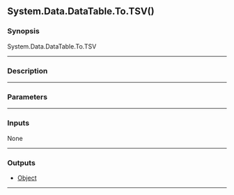 System.Data.DataTable.To.TSV()
------------------------------

### Synopsis

System.Data.DataTable.To.TSV 

---

### Description

---

### Parameters

---

### Inputs
None

---

### Outputs
* [Object](https://learn.microsoft.com/en-us/dotnet/api/System.Object)

---

